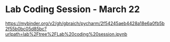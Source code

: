 # Lab Coding Session - March 22


https://mybinder.org/v2/gh/gbraich/pycharm/2f54245aeb4428a18e6a0fb5b2f55b0bc05d85bc?urlpath=lab%2Ftree%2FLab%20coding%20session.ipynb

